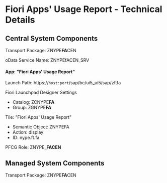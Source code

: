 # Fiori Apps' Usage Report - Technical Details

## Central System Components

Transport Package: ZNYPE**FA**CEN

oData Service Name: ZNYPEfACEN_SRV

#### App: "Fiori Apps' Usage Report"

Launch Path: https://`host:port`/sap/bc/ui5_ui5/sap/zftfa

Fiori Launchpad Designer Settings<br>
* Catalog: ZCNYPE**FA**
* Group: ZGNYPE**FA**

Tile: "Fiori Apps' Usage Report"<br>
* Semantic Object: ZNYPEFA
* Action: display
* ID: nype.ft.fa

PFCG Role: ZNYPE_**FACEN**
## Managed System Components

Transport Package: ZNYPE**FA**CEN